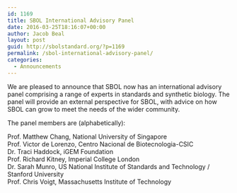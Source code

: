 ```yaml
---
id: 1169
title: SBOL International Advisory Panel
date: 2016-03-25T18:16:07+00:00
author: Jacob Beal
layout: post
guid: http://sbolstandard.org/?p=1169
permalink: /sbol-international-advisory-panel/
categories:
  - Announcements
---
```

We are pleased to announce that SBOL now has an international advisory panel comprising a range of experts in standards and synthetic biology. The panel will provide an external perspective for SBOL, with advice on how SBOL can grow to meet the needs of the wider community.

The panel members are (alphabetically):

Prof. Matthew Chang, National University of Singapore  
Prof. Victor de Lorenzo, Centro Nacional de Biotecnologia-CSIC  
Dr. Traci Haddock, iGEM Foundation  
Prof. Richard Kitney, Imperial College London  
Dr. Sarah Munro, US National Institute of Standards and Technology / Stanford University  
Prof. Chris Voigt, Massachusetts Institute of Technology